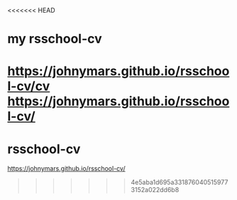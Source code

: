 <<<<<<< HEAD
# my rsschool-cv 
https://johnymars.github.io/rsschool-cv/cv
https://johnymars.github.io/rsschool-cv/
=======
# rsschool-cv
https://johnymars.github.io/rsschool-cv/
>>>>>>> 4e5aba1d695a3318760405159773152a022dd6b8
